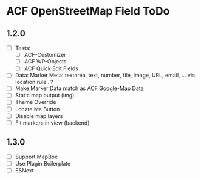 ACF OpenStreetMap Field ToDo
============================

1.2.0
-----
 - [ ] Tests:
     - [ ] ACF-Customizer
     - [ ] ACF WP-Objects
     - [ ] ACF Quick Edit Fields
 - [ ] Data: Marker Meta: textarea, text, number, file, image, URL, email, ... via location rule...?
 - [ ] Make Marker Data match as ACF Google-Map Data
 - [ ] Static map output (img)
 - [ ] Theme Override
 - [ ] Locate Me Button
 - [ ] Disable map layers
 - [ ] Fit markers in view (backend)
 
1.3.0
-----
 - [ ] Support MapBox
 - [ ] Use Plugin Boilerplate
 - [ ] ESNext
